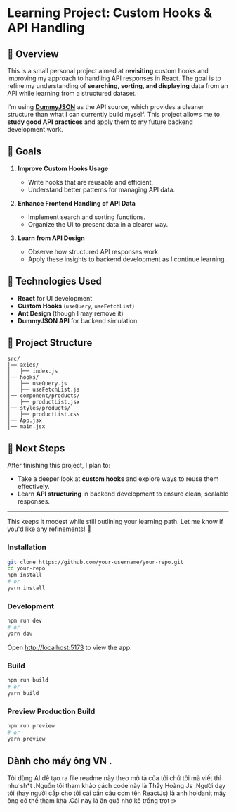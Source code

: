 # Learning Project: Custom Hooks & API Handling  

## 📌 Overview  

This is a small personal project aimed at **revisiting** custom hooks and improving my approach to handling API responses in React. The goal is to refine my understanding of **searching, sorting, and displaying** data from an API while learning from a structured dataset.  

I'm using **[DummyJSON](https://dummyjson.com/)** as the API source, which provides a cleaner structure than what I can currently build myself. This project allows me to **study good API practices** and apply them to my future backend development work.  

## 🎯 Goals  
1. **Improve Custom Hooks Usage**  
   - Write hooks that are reusable and efficient.  
   - Understand better patterns for managing API data.  

2. **Enhance Frontend Handling of API Data**  
   - Implement search and sorting functions.  
   - Organize the UI to present data in a clearer way.  

3. **Learn from API Design**  
   - Observe how structured API responses work.  
   - Apply these insights to backend development as I continue learning.  

## 🔧 Technologies Used  
- **React** for UI development  
- **Custom Hooks** (`useQuery`, `useFetchList`)  
- **Ant Design** (though I may remove it)  
- **DummyJSON API** for backend simulation  

## 📂 Project Structure  
```
src/
│── axios/
│   ├── index.js
│── hooks/
│   ├── useQuery.js
│   ├── useFetchList.js
│── component/products/
│   ├── productList.jsx
│── styles/products/
│   ├── productList.css
│── App.jsx
│── main.jsx
```

## 🚀 Next Steps  
After finishing this project, I plan to:  
- Take a deeper look at **custom hooks** and explore ways to reuse them effectively.  
- Learn **API structuring** in backend development to ensure clean, scalable responses.  

---

This keeps it modest while still outlining your learning path. Let me know if you'd like any refinements! 🚀  

### Installation

```bash
git clone https://github.com/your-username/your-repo.git
cd your-repo
npm install
# or
yarn install
```

### Development

```bash
npm run dev
# or
yarn dev
```

Open [http://localhost:5173](http://localhost:5173) to view the app.

### Build

```bash
npm run build
# or
yarn build
```

### Preview Production Build

```bash
npm run preview
# or
yarn preview
```

## Dành cho mấy ông VN .
Tôi dùng AI dể tạo ra file readme này theo mô tả của tôi chứ tôi mà viết thì như sh*t .Nguồn tôi tham khảo cách code này là Thầy Hoàng Js .Người dạy tôi (hay người cấp cho tôi cái cần câu cơm tên ReactJs) là anh hoidanit mấy ông có thể tham khả .Cái này là ăn quả nhớ kẻ trồng trọt :>